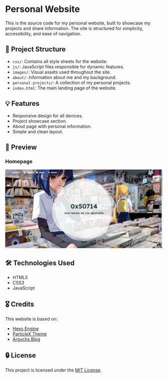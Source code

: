# Personal Website

This is the source code for my personal website, built to showcase my projects and share information. The site is structured for simplicity, accessibility, and ease of navigation.

## 📂 Project Structure

- `css/`: Contains all style sheets for the website.
- `js/`: JavaScript files responsible for dynamic features.
- `images/`: Visual assets used throughout the site.
- `about/`: Information about me and my background.
- `personal-projects/`: A collection of my personal projects.
- `index.html`: The main landing page of the website.

## 💡 Features

- Responsive design for all devices.
- Project showcase section.
- About page with personal information.
- Simple and clean layout.

## 📸 Preview

### Homepage
![Homepage Preview](./screenshots/homepage.png)

## 🛠️ Technologies Used

- HTML5
- CSS3
- JavaScript

## 🎖️ Credits

This website is based on:  
- [Hexo Engine](https://hexo.io/pt-br/)  
- [ParticleX Theme](https://github.com/theme-particlex/hexo-theme-particlex)  
- [Argvchs Blog](https://github.com/argvchs)

## 🔒 License

This project is licensed under the [MIT License](https://opensource.org/licenses/MIT).
